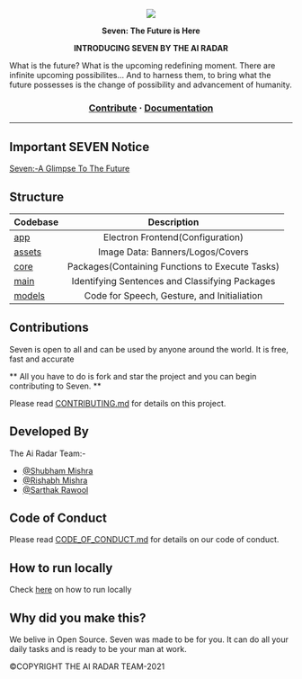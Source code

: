 <p align="center">
  <img src="https://github.com/SupTechRM/Seven/blob/main/assets/img/banners/Alternative%20Banner.png">
</p>
<p align="center"><b>
Seven: The Future is Here
</b></p>
<p align="center">
  <strong>INTRODUCING SEVEN BY THE AI RADAR</strong>
</p>

<p>What is the future? What is the upcoming redefining moment. There are infinite upcoming possibilites... And to harness them, to bring what the future possesses is the change of possibility and advancement of humanity. 
</p>

<h3 align="center">
  <a href="https://github.com/SupTechRM/Seven/blob/main/CONTRIBUTING.md">Contribute</a>
<span> · </span>
  <a href="https://github.com/SupTechRM/Seven/blob/main/Documentation.md">Documentation</a>
</h3>

---

## Important SEVEN Notice

[Seven:-A Glimpse To The Future](https://github.com/SupTechRM/Seven)

## Structure

| Codebase              |      Description          |
| :-------------------- | :-----------------------: |
| [app](app)        |     Electron Frontend(Configuration)    |
| [assets](assets)  |     Image Data: Banners/Logos/Covers        |
| [core](core)      |    Packages(Containing Functions to Execute Tasks)    |
| [main](main)    |   Identifying Sentences and Classifying Packages     |
| [models](models)        |   Code for Speech, Gesture, and Initialiation      |




## Contributions

Seven is open to all and can be used by anyone around the world. It is free, fast and accurate

** All you have to do is fork and star the project and you can begin contributing to Seven. **

Please read [CONTRIBUTING.md](https://github.com/SupTechRM/Seven/blob/main/CONTRIBUTING.md) for details on this project.


## Developed By

The Ai Radar Team:- 

- [@Shubham Mishra](https://github.com/Shubham23999)
- [@Rishabh Mishra](https://github.com/SupTechRM)
- [@Sarthak Rawool](https://github.com/anrawool)


## Code of Conduct

Please read [CODE_OF_CONDUCT.md](https://github.com/SupTechRM/Seven/blob/main/CODE_OF_CONDUCT.md) for details on our code of conduct.

## How to run locally

Check <a href="https://github.com/SupTechRM/Seven/blob/main/RUNNING_LOCALLY.md">here</a> on how to run locally</a>

## Why did you make this?

We belive in Open Source. Seven was made to be for you. It can do all your daily tasks and is ready to be your man at work. 

<p font-size:11px>©COPYRIGHT THE AI RADAR TEAM-2021</p>

